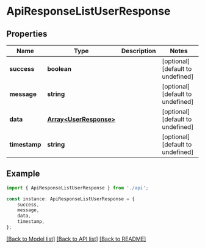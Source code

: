 # ApiResponseListUserResponse


## Properties

Name | Type | Description | Notes
------------ | ------------- | ------------- | -------------
**success** | **boolean** |  | [optional] [default to undefined]
**message** | **string** |  | [optional] [default to undefined]
**data** | [**Array&lt;UserResponse&gt;**](UserResponse.md) |  | [optional] [default to undefined]
**timestamp** | **string** |  | [optional] [default to undefined]

## Example

```typescript
import { ApiResponseListUserResponse } from './api';

const instance: ApiResponseListUserResponse = {
    success,
    message,
    data,
    timestamp,
};
```

[[Back to Model list]](../README.md#documentation-for-models) [[Back to API list]](../README.md#documentation-for-api-endpoints) [[Back to README]](../README.md)
